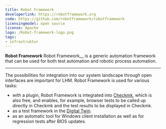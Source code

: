 ```yaml
---
title: Robot Framework
developerlink: https://robotframework.org
code: https://github.com/robotframework/robotframework
licensingmodel: open source
license: Apache
logo: /Robot-framework-logo.png
tags:
- infrastruktur
---
```

__Robot Framework__ Robot Framework__ is a generic automation framework that can be used for both test automation and robotic process automation.

---

The possibilities for integration into our system landscape through open interfaces are important for LHM.
Robot Framework is used for various tasks:

* with a plugin, Robot Framework is integrated into [Checkmk](checkmk), which is also free, and enables, for example, browser tests to be called up directly in Checkmk and the test results to be displayed in Checkmk.
* as a test framework in the [Digital Twin](https://muenchen.digital/projekte/digitaler-zwilling.html).
* as an automatic tool for Windows client installation as well as for regression tests after BIOS updates.
